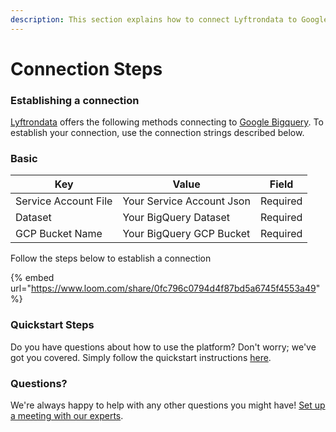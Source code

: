 ```yaml
---
description: This section explains how to connect Lyftrondata to Google Bigquery.
---
```


# Connection Steps

### Establishing a connection

[Lyftrondata](https://www.lyftrondata.com) offers the following methods connecting to [Google Bigquery](https://www.lyftrondata.com/integration/data-warehouse/google-bigquery/). To establish your connection, use the connection strings described below.

### Basic

| Key                  | Value                     | Field    |
| -------------------- | ------------------------- | -------- |
| Service Account File | Your Service Account Json | Required |
| Dataset              | Your BigQuery Dataset     | Required |
| GCP Bucket Name      | Your BigQuery GCP Bucket  | Required |

Follow the steps below to establish a connection

{% embed url="https://www.loom.com/share/0fc796c0794d4f87bd5a6745f4553a49" %}

### Quickstart Steps

Do you have questions about how to use the platform? Don't worry; we've got you covered. Simply follow the quickstart instructions [here](./).

### Questions? <a href="#questions" id="questions"></a>

We're always happy to help with any other questions you might have! [Set up a meeting with our experts](https://www.lyftrondata.com/book-a-meeting/).

